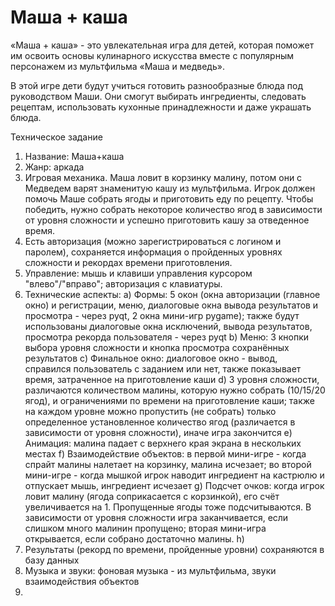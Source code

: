 # Маша + каша
«Маша + каша» - это увлекательная игра для детей, которая поможет им освоить основы кулинарного искусства вместе с популярным персонажем из мультфильма «Маша и медведь».

В этой игре дети будут учиться готовить разнообразные блюда под руководством Маши. Они смогут выбирать ингредиенты, следовать рецептам, использовать кухонные принадлежности и даже украшать блюда.

Техническое задание
1. Название: Маша+каша
2. Жанр: аркада
3. Игровая механика. Маша ловит в корзинку малину, потом они с Медведем варят знаменитую кашу из мультфильма. Игрок должен помочь Маше собрать ягоды и приготовить еду по рецепту. Чтобы победить, нужно собрать некоторое количество ягод в зависимости от уровня сложности и успешно приготовить кашу за отведенное время.
4. Есть авторизация (можно зарегистрироваться с логином и паролем), сохраняется информация о пройденных уровнях сложности и рекордах времени приготовления.
5. Управление: мышь и клавиши управления курсором "влево"/"вправо"; авторизация с клавиатуры.
6. Технические аспекты:
a) Формы: 5 окон (окна авторизации (главное окно) и регистрации, меню, диалоговые окна вывода результатов и просмотра - через pyqt, 2 окна мини-игр pygame); также будут использованы диалоговые окна исключений, вывода результатов, просмотра рекорда пользователя - через pyqt
b) Меню: 3 кнопки выбора уровня сложности и кнопка просмотра сохранённых результатов
c) Финальное окно: диалоговое окно - вывод, справился пользователь с заданием или нет, также показывает время, затраченное на приготовление каши
d) 3 уровня сложности, различаются количеством малины, которую нужно собрать (10/15/20 ягод), и ограничениями по времени на приготовление каши; также на каждом уровне можно пропустить (не собрать) только определенное установленное количество ягод (различается в зависимости от уровня сложности), иначе игра закончится
e) Анимация: малина падает с верхнего края экрана в нескольких местах
f) Взаимодействие объектов: в первой мини-игре - когда спрайт малины налетает на корзинку, малина исчезает; во второй мини-игре - когда мышкой игрок наводит ингредиент на кастрюлю и отпускает мышь, ингредиент исчезает
g) Подсчет очков: когда игрок ловит малину (ягода соприкасается с корзинкой), его счёт увеличивается на 1. Пропущенные ягоды тоже подсчитываются. В зависимости от уровня сложности игра заканчивается, если слишком много малинин пропущено; вторая мини-игра открывается, если собрано достаточно малины.
h)
7. Результаты (рекорд по времени, пройденные уровни) сохраняются в базу данных
8. Музыка и звуки: фоновая музыка - из мультфильма, звуки взаимодействия объектов
9.
